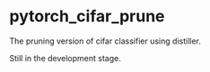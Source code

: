 # pytorch_cifar_prune
The pruning version of cifar classifier using distiller.

Still in the development stage.

